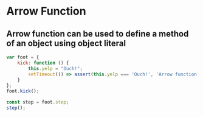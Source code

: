 # Arrow Function

## Arrow function can be used to define a method of an object using object literal

```javascript
var foot = {
    kick: function () {
        this.yelp = "Ouch!";
        setTimeout(() => assert(this.yelp === 'Ouch!', 'Arrow function can be used to define a method'), 0);
    }
};
foot.kick();

const step = foot.step;
step();

```
<!-- js-console -->
